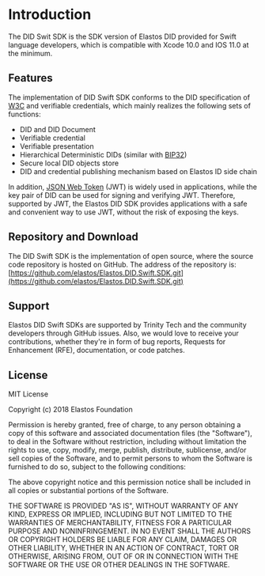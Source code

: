 # Introduction

The DID Swit SDK is the SDK version of Elastos DID provided for Swift language developers, which is compatible with Xcode 10.0 and IOS 11.0 at the minimum.

## Features

The implementation of DID Swift SDK conforms to the DID specification of [W3C](https://www.w3.org/TR/did-core/) and verifiable credentials, which mainly realizes the following sets of functions:

* DID and DID Document
* Verifiable credential
* Verifiable presentation
* Hierarchical Deterministic DIDs (similar with [BIP32](https://github.com/bitcoin/bips/blob/master/bip-0032.mediawiki))
* Secure local DID objects store
* DID and credential publishing mechanism based on Elastos ID side chain

In addition, [JSON Web Token](https://jwt.io/) (JWT) is widely used in applications, while the key pair of DID can be used for signing and verifying JWT. Therefore, supported by JWT, the Elastos DID SDK provides applications with a safe and convenient way to use JWT, without the risk of exposing the keys.

## Repository and Download

The DID Swift SDK is the implementation of open source, where the source code repository is hosted on GitHub. The address of the repository is: [https://github.com/elastos/Elastos.DID.Swift.SDK.git](https://github.com/elastos/Elastos.DID.Swift.SDK.git)

## Support

Elastos DID Swift SDKs are supported by Trinity Tech and the community developers through GitHub issues. Also, we would love to receive your contributions, whether they're in form of bug reports, Requests for Enhancement (RFE), documentation, or code patches.

## License

MIT License

Copyright (c) 2018 Elastos Foundation

Permission is hereby granted, free of charge, to any person obtaining a copy of this software and associated documentation files (the "Software"), to deal in the Software without restriction, including without limitation the rights to use, copy, modify, merge, publish, distribute, sublicense, and/or sell copies of the Software, and to permit persons to whom the Software is furnished to do so, subject to the following conditions:

The above copyright notice and this permission notice shall be included in all copies or substantial portions of the Software.

THE SOFTWARE IS PROVIDED "AS IS", WITHOUT WARRANTY OF ANY KIND, EXPRESS OR IMPLIED, INCLUDING BUT NOT LIMITED TO THE WARRANTIES OF MERCHANTABILITY, FITNESS FOR A PARTICULAR PURPOSE AND NONINFRINGEMENT. IN NO EVENT SHALL THE AUTHORS OR COPYRIGHT HOLDERS BE LIABLE FOR ANY CLAIM, DAMAGES OR OTHER LIABILITY, WHETHER IN AN ACTION OF CONTRACT, TORT OR OTHERWISE, ARISING FROM, OUT OF OR IN CONNECTION WITH THE SOFTWARE OR THE USE OR OTHER DEALINGS IN THE SOFTWARE.
